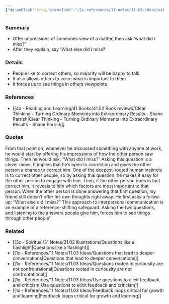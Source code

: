 ```yaml
---
{"dg-publish":true,"permalink":"/1x-references/11-notes/11-03-ideas/ask-what-did-i-miss-to-engage-people/","title":"Ask 'what did I miss' to engage people","created":"2023-12-12T21:39:54.000+03:00","updated":"2024-02-14T20:18:35.912+03:00"}
---
```



### Summary
- Offer impressions of someones view of a matter, then ask 'what did i miss?'
- After they explain, say 'What else did I miss?'

### Details
- People like to correct others, so majority will be happy to talk
- It also allows others to voice what is important to them
- It forces us to see things in others viewpoints

### References
- [[4x - Reading and Learning/41 Books/41.02 Book reviews/Clear Thinking - Turning Ordinary Moments into Extraordinary Results - Shane  Parrish\|Clear Thinking - Turning Ordinary Moments into Extraordinary Results - Shane  Parrish]]

### Quotes
From that point on, whenever he discussed something with anyone at work, he would start by offering his impressions of how the other person saw things. Then he would ask, “What did I miss?” Asking this question is a clever move. It implies that he’s open to correction and gives the other person a chance to correct him. One of the deepest-rooted human instincts is to correct other people, so by asking this question, he makes it easy for the other person to engage with him. Then, if the other person does in fact correct him, it reveals to him which factors are most important to that person. When the other person is done answering that first question, my friend still doesn’t offer his own thoughts right away. He first asks a follow-up: “What else did I miss?” This approach to interpersonal communication is an example of a reference-shifting safeguard. Asking the two questions, and listening to the answers people give him, forces him to see things through other people’


### Related
- [[3x - Spiritual/31 Notes/31.02 Illustrations/Questions like a flashlight\|Questions like a flashlight]]
- [[1x - References/11 Notes/11.03 Ideas/Questions that lead to deeper conversations\|Questions that lead to deeper conversations]]
- [[1x - References/11 Notes/11.03 Ideas/Questions rooted in curiousity are not confrontational\|Questions rooted in curiousity are not confrontational]]
- [[1x - References/11 Notes/11.03 Ideas/Use questions to elicit feedback and criticism\|Use questions to elicit feedback and criticism]]
- [[1x - References/11 Notes/11.03 Ideas/Feedback loops critical for growth and learning\|Feedback loops critical for growth and learning]]
